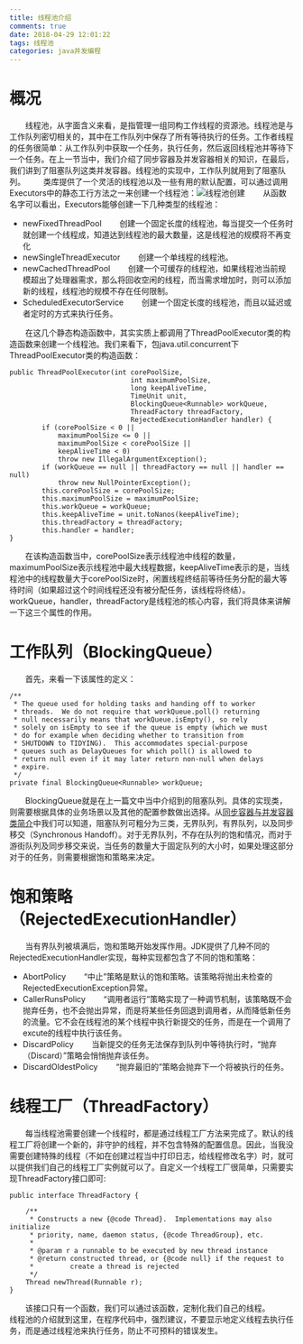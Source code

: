 ```yaml
---
title: 线程池介绍
comments: true
date: 2018-04-29 12:01:22
tags: 线程池
categories: java并发编程
---
```


# 概况
&emsp;&emsp;线程池，从字面含义来看，是指管理一组同构工作线程的资源池。线程池是与工作队列密切相关的，其中在工作队列中保存了所有等待执行的任务。工作者线程的任务很简单：从工作队列中获取一个任务，执行任务，然后返回线程池并等待下一个任务。在上一节当中，我们介绍了同步容器及并发容器相关的知识，在最后，我们讲到了阻塞队列这类并发容器。线程池的实现中，工作队列就用到了阻塞队列。
&emsp;&emsp;类库提供了一个灵活的线程池以及一些有用的默认配置，可以通过调用Executors中的静态工行方法之一来创建一个线程池：![线程池创建](./线程池创建.PNG)
&emsp;&emsp;从函数名字可以看出，Executors能够创建一下几种类型的线程池：
+ newFixedThreadPool
&emsp;&emsp;创建一个固定长度的线程池，每当提交一个任务时就创建一个线程成，知道达到线程池的最大数量，这是线程池的规模将不再变化
+ newSingleThreadExecutor
&emsp;&emsp;创建一个单线程的线程池。
+ newCachedThreadPool
&emsp;&emsp;创建一个可缓存的线程池，如果线程池当前规模超出了处理器需求，那么将回收空闲的线程，而当需求增加时，则可以添加新的线程，线程池的规模不存在任何限制。
+ ScheduledExecutorService
&emsp;&emsp;创建一个固定长度的线程池，而且以延迟或者定时的方式来执行任务。

&emsp;&emsp;在这几个静态构造函数中，其实实质上都调用了ThreadPoolExecutor类的构造函数来创建一个线程池。我们来看下，包java.util.concurrent下ThreadPoolExecutor类的构造函数：
```
public ThreadPoolExecutor(int corePoolSize,
                              int maximumPoolSize,
                              long keepAliveTime,
                              TimeUnit unit,
                              BlockingQueue<Runnable> workQueue,
                              ThreadFactory threadFactory,
                              RejectedExecutionHandler handler) {
        if (corePoolSize < 0 ||
            maximumPoolSize <= 0 ||
            maximumPoolSize < corePoolSize ||
            keepAliveTime < 0)
            throw new IllegalArgumentException();
        if (workQueue == null || threadFactory == null || handler == null)
            throw new NullPointerException();
        this.corePoolSize = corePoolSize;
        this.maximumPoolSize = maximumPoolSize;
        this.workQueue = workQueue;
        this.keepAliveTime = unit.toNanos(keepAliveTime);
        this.threadFactory = threadFactory;
        this.handler = handler;
}
```
&emsp;&emsp;在该构造函数当中，corePoolSize表示线程池中线程的数量，maximumPoolSize表示线程池中最大线程数据，keepAliveTime表示的是，当线程池中的线程数量大于corePoolSize时，闲置线程终结前等待任务分配的最大等待时间（如果超过这个时间线程还没有被分配任务，该线程将终结）。workQueue，handler，threadFactory是线程池的核心内容，我们将具体来讲解一下这三个属性的作用。

# 工作队列（BlockingQueue<Runnable>）
&emsp;&emsp;首先，来看一下该属性的定义：
> 
    /**
     * The queue used for holding tasks and handing off to worker
     * threads.  We do not require that workQueue.poll() returning
     * null necessarily means that workQueue.isEmpty(), so rely
     * solely on isEmpty to see if the queue is empty (which we must
     * do for example when deciding whether to transition from
     * SHUTDOWN to TIDYING).  This accommodates special-purpose
     * queues such as DelayQueues for which poll() is allowed to
     * return null even if it may later return non-null when delays
     * expire.
     */
    private final BlockingQueue<Runnable> workQueue;

&emsp;&emsp;BlockingQueue就是在上一篇文中当中介绍到的阻塞队列。具体的实现类，则需要根据具体的业务场景以及其他的配置参数做出选择。从[同步容器与并发容器类简介](./../../26/同步容器与并发容器类简介/index.html)中我们可以知道，阻塞队列可粗分为三类，无界队列，有界队列，以及同步移交（Synchronous Handoff）。对于无界队列，不存在队列的饱和情况，而对于游街队列及同步移交来说，当任务的数量大于固定队列的大小时，如果处理这部分对于的任务，则需要根据饱和策略来决定。

# 饱和策略（RejectedExecutionHandler）
&emsp;&emsp;当有界队列被填满后，饱和策略开始发挥作用。JDK提供了几种不同的RejectedExecutionHandler实现，每种实现都包含了不同的饱和策略：
+ AbortPolicy 
&emsp;&emsp;“中止”策略是默认的饱和策略。该策略将抛出未检查的RejectedExecutionException异常。
+ CallerRunsPolicy
&emsp;&emsp;“调用者运行”策略实现了一种调节机制，该策略既不会抛弃任务，也不会抛出异常，而是将某些任务回退到调用者，从而降低新任务的流量。它不会在线程池的某个线程中执行新提交的任务，而是在一个调用了excute的线程中执行该任务。
+ DiscardPolicy
&emsp;&emsp;当新提交的任务无法保存到队列中等待执行时，“抛弃（Discard）”策略会悄悄抛弃该任务。
+ DiscardOldestPolicy
&emsp;&emsp;“抛弃最旧的”策略会抛弃下一个将被执行的任务。

# 线程工厂（ThreadFactory）
&emsp;&emsp;每当线程池需要创建一个线程时，都是通过线程工厂方法来完成了。默认的线程工厂将创建一个新的，非守护的线程，并不包含特殊的配置信息。因此，当我没需要创建特殊的线程（不如在创建过程当中打印日志，给线程修改名字）时，就可以提供我们自己的线程工厂实例就可以了。自定义一个线程工厂很简单，只需要实现ThreadFactory接口即可:
```
public interface ThreadFactory {

    /**
     * Constructs a new {@code Thread}.  Implementations may also initialize
     * priority, name, daemon status, {@code ThreadGroup}, etc.
     *
     * @param r a runnable to be executed by new thread instance
     * @return constructed thread, or {@code null} if the request to
     *         create a thread is rejected
     */
    Thread newThread(Runnable r);
}
```
&emsp;&emsp;该接口只有一个函数，我们可以通过该函数，定制化我们自己的线程。
&emsp;&emsp;线程池的介绍就到这里，在程序代码中，强烈建议，不要显示地定义线程去执行任务，而是通过线程池来执行任务，防止不可预料的错误发生。


